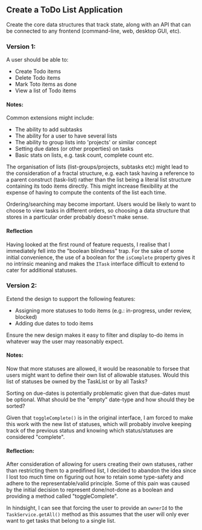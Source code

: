 ## Create a ToDo List Application

Create the core data structures that track state, along with an API that can be connected to any frontend (command-line, web, desktop GUI, etc).

### Version 1:

A user should be able to:
 - Create Todo items
 - Delete Todo items
 - Mark Toto items as done
 - View a list of Todo items

#### Notes:

Common extensions might include:
 - The ability to add subtasks
 - The ability for a user to have several lists
 - The ability to group lists into 'projects' or similar concept
 - Setting due dates (or other properties) on tasks
 - Basic stats on lists, e.g. task count, complete count etc.

The organisation of lists (list-groups/projects, subtasks etc) might lead to the consideration of a fractal structure, e.g. each task having a reference to a parent construct (task-list) rather than the list being a literal list structure containing its todo items directly. This might increase flexibility at the expense of having to compute the contents of the list each time.

Ordering/searching may become important. Users would be likely to want to choose to view tasks in different orders, so choosing a data structure that stores in a particular order probably doesn't make sense. 

#### Reflection

Having looked at the first round of feature requests, I realise that I immediately fell into the "boolean blindness" trap. For the sake of some initial convenience, the use of a boolean for the `isComplete` property gives it no intrinsic meaning and makes the `ITask` interface difficult to extend to cater for additional statuses.

### Version 2:

Extend the design to support the following features:

- Assigning more statuses to todo items (e.g.: in-progress, under review, blocked)
- Adding due dates to todo items

Ensure the new design makes it easy to filter and display to-do items in whatever way the user may reasonably expect.

#### Notes:

Now that more statuses are allowed, it would be reasonable to forsee that users might want to define their own list of allowable statuses. Would this list of statuses be owned by the TaskList or by all Tasks?

Sorting on due-dates is potentially problematic given that due-dates must be optional. What should be the "empty" date-type and how should they be sorted?

Given that `toggleComplete()` is in the original interface, I am forced to make this work with the new list of statuses, which will probably involve keeping track of the previous status and knowing which status/statuses are considered "complete".

#### Reflection:
After consideration of allowing for users creating their own statuses, rather than restricting them to a predifined list, I decided to abandon the idea since I lost too much time on figuring out how to retain some type-safety and adhere to the representable/valid principle. Some of this pain was caused by the initial decision to represent done/not-done as a boolean and providing a method called "toggleComplete".

In hindsight, I can see that forcing the user to provide an `ownerId` to the `TaskService.getAll()` method as this assumes that the user will only ever want to get tasks that belong to a single list.

